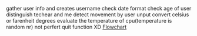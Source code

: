 gather user info and creates username
check date format
check age of user
distinguish techear and me
detect movement by user unput
convert celsius or farenheit degrees
evaluate the temperature of cpu(temperature is random nr)
not perfert quit function XD
[Flowchart](https://drive.google.com/file/d/157DhgMEiZTv_C3yyk9puzvVFNbju4tYZ/view?usp=sharing)
